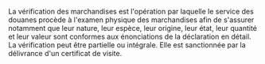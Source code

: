 La vérification des marchandises est l'opération par
laquelle le service des douanes procède à l'examen physique des
marchandises afin de s'assurer notamment que leur nature, leur espèce,
leur origine, leur état, leur quantité et leur valeur sont conformes aux
énonciations de la déclaration en détail.
La vérification peut être partielle ou intégrale.
Elle est sanctionnée par la délivrance d'un certificat de visite.